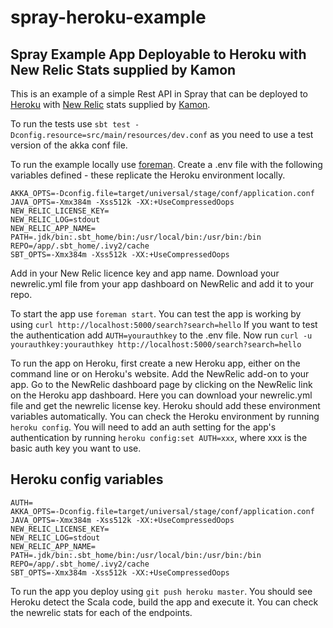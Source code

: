 spray-heroku-example
====================

Spray Example App Deployable to Heroku with New Relic Stats supplied by Kamon
--------------------------------------

This is an example of a simple Rest API in Spray that can be deployed to [Heroku](heroku.com) with [New Relic](newrelic.com) stats supplied by [Kamon](kamon.io).

To run the tests use  `sbt test -Dconfig.resource=src/main/resources/dev.conf` as you need to use a test version of the akka conf file.

To run the example locally use [foreman](https://github.com/ddollar/foreman). Create a .env file with the following variables defined - these replicate the Heroku environment locally.

```
AKKA_OPTS=-Dconfig.file=target/universal/stage/conf/application.conf
JAVA_OPTS=-Xmx384m -Xss512k -XX:+UseCompressedOops
NEW_RELIC_LICENSE_KEY=
NEW_RELIC_LOG=stdout
NEW_RELIC_APP_NAME=
PATH=.jdk/bin:.sbt_home/bin:/usr/local/bin:/usr/bin:/bin
REPO=/app/.sbt_home/.ivy2/cache
SBT_OPTS=-Xmx384m -Xss512k -XX:+UseCompressedOops
```
Add in your New Relic licence key and app name. Download your newrelic.yml file from your app dashboard on NewRelic and add it to your repo.

To start the app use `foreman start`. You can test the app is working by using 
```curl http://localhost:5000/search?search=hello```
If you want to test the authentication add ```AUTH=yourauthkey``` to the .env file. Now run 
```curl -u yourauthkey:yourauthkey http://localhost:5000/search?search=hello```

To run the app on Heroku, first create a new Heroku app, either on the command line or on Heroku's website. Add the NewRelic add-on to your app. Go to the NewRelic dashboard page by clicking on the NewRelic link on the Heroku app dashboard. Here you can download your newrelic.yml file and get the newrelic license key. Heroku should add these environment variables automatically. You can check the Heroku environment by running `heroku config`. You will need to add an auth setting for the app's authentication by running `heroku config:set AUTH=xxx`, where xxx is the basic auth key you want to use.

Heroku config variables
-----------------------
```
AUTH=
AKKA_OPTS=-Dconfig.file=target/universal/stage/conf/application.conf
JAVA_OPTS=-Xmx384m -Xss512k -XX:+UseCompressedOops
NEW_RELIC_LICENSE_KEY=
NEW_RELIC_LOG=stdout
NEW_RELIC_APP_NAME=
PATH=.jdk/bin:.sbt_home/bin:/usr/local/bin:/usr/bin:/bin
REPO=/app/.sbt_home/.ivy2/cache
SBT_OPTS=-Xmx384m -Xss512k -XX:+UseCompressedOops
```
To run the app you deploy using `git push heroku master`. You should see Heroku detect the Scala code, build the app and execute it. You can check the newrelic stats for each of the endpoints.


